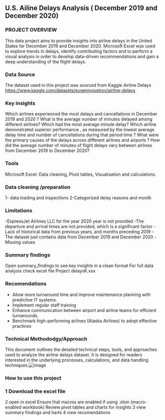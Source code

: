 ## U.S. Ailine Delays Analysis ( December 2019 and December 2020)

### PROJECT OVERVIEW
This data project aims to provide insights into airline delays in the United States for December 2019 and December  2020. 
Microsoft Excel was used to explore trends in delays, identify contributing factors and to perform a visual analysis in order to develop data-driven recommendations and gain a deep understanding of the flight delays.

### Data Source
The dataset used in this project was sourced from Kaggle 
Airline Delays 
https://www.kaggle.com/datasets/eugeniyosetrov/airline-delays

### Key insights 
Which airlines experienced the most delays and cancellations in December 2019 and 2020 ?
What is the average number of minutes delayed among different airlines? Which had the most average minute delay?
Which airline demonstrated superior performance , as measured by the lowest average delay time and number of cancellations  during that period time ?
What were the primary causes of the delays across different airlines and airports ? 
How did the average number of minutes of flight delays vary between airlines from December 2019 to December 2020?
### Tools 
Microsoft Excel: Data cleaning, Pivot tables, Visualisation and calculations.

### Data cleaning /preparation
1- data loading and inspections
2-Categorized delay reasons and month 

### Limitations 
-ExpressJet Airlines LLC for the year 2020 year is not provided 
-The departure and arrival times  are not provided, which is a significant factor
-Lack of historical data from previous years, and months preceding  2019
-The dataset just contains data from December 2019 and December 2020
-Missing values 

### Summary findings
Open summary_findings to see key insights in a clean format
For full data analysis check excel file Project delaysK.xsx

### Recomendations
- Allow more turnaround time and improve maintenance planning with predictive IT systems.
- Implement regular staff training 
- Enhance communication between airport and airline teams for efficient turnarounds.
- Benchmark high-performing airlines (Alaska Airlines) to adopt effective practices

### Technical Methododgy/Approach
This document outlines the detailed technical steps, tools, and approaches used to analyze the airline delays dataset. It is designed for readers interested in the underlying processes, calculations, and data handling techniques.![image](https://github.com/user-attachments/assets/36c0d4d0-4b92-475b-a69c-4db17a925736)

### How to use this project 
### 1 Download the excel file  
2 open in excel 
Ensure that macros are enabled if using .xlsm (macro-enabled workbook)
Review pivot tables and charts for insights
3 view summary findings and harts 
4 view recomendations
 

